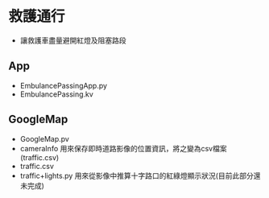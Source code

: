 # 救護通行
- 讓救護車盡量避開紅燈及阻塞路段


## App
- EmbulancePassingApp.py
- EmbulancePassing.kv

## GoogleMap
- GoogleMap.pv
- cameraInfo 用來保存即時道路影像的位置資訊，將之變為csv檔案(traffic.csv)
- traffic.csv 
- traffic+lights.py 用來從影像中推算十字路口的紅綠燈顯示狀況(目前此部分還未完成)
